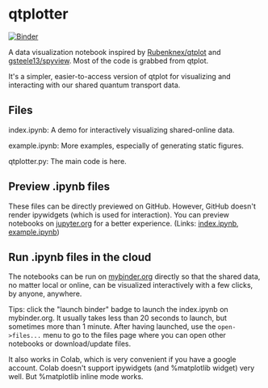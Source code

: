 # qtplotter

[![Binder](https://mybinder.org/badge_logo.svg)](https://mybinder.org/v2/gh/cover-me/qtplotter/master?filepath=index.ipynb)

A data visualization notebook inspired by [Rubenknex/qtplot](https://github.com/Rubenknex/qtplot) and [gsteele13/spyview](https://github.com/gsteele13/spyview). Most of the code is grabbed from qtplot.

It's a simpler, easier-to-access version of qtplot for visualizing and interacting with our shared quantum transport data.

## Files

index.ipynb: A demo for interactively visualizing shared-online data. 

example.ipynb: More examples, especially of generating static figures.

qtplotter.py: The main code is here.


## Preview .ipynb files

These files can be directly previewed on GitHub. However, GitHub doesn't render ipywidgets (which is used for interaction). You can preview notebooks on [jupyter.org](https://nbviewer.jupyter.org/) for a better experience. (Links: [index.ipynb](https://nbviewer.jupyter.org/github/cover-me/qtplotter/blob/master/index.ipynb), [example.ipynb](https://nbviewer.jupyter.org/github/cover-me/qtplotter/blob/master/example.ipynb))

## Run .ipynb files in the cloud

The notebooks can be run on [mybinder.org](https://mybinder.org/) directly so that the shared data, no matter local or online, can be visualized interactively with a few clicks, by anyone, anywhere. 

Tips: click the "launch binder" badge to launch the index.ipynb on mybinder.org. It usually takes less than 20 seconds to launch, but sometimes more than 1 minute. After having launched, use the `open->files...` menu to go to the files page where you can open other notebooks or download/update files.

It also works in Colab, which is very convenient if you have a google account. Colab doesn't support ipywidgets (and %matplotlib widget) very well. But %matplotlib inline mode works.
